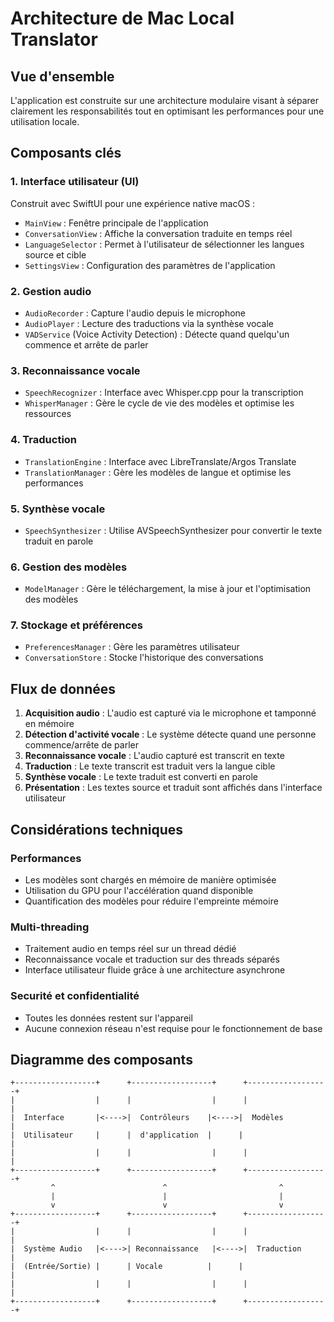 # Architecture de Mac Local Translator

## Vue d'ensemble

L'application est construite sur une architecture modulaire visant à séparer clairement les responsabilités tout en optimisant les performances pour une utilisation locale.

## Composants clés

### 1. Interface utilisateur (UI)

Construit avec SwiftUI pour une expérience native macOS :

- `MainView` : Fenêtre principale de l'application
- `ConversationView` : Affiche la conversation traduite en temps réel
- `LanguageSelector` : Permet à l'utilisateur de sélectionner les langues source et cible
- `SettingsView` : Configuration des paramètres de l'application

### 2. Gestion audio

- `AudioRecorder` : Capture l'audio depuis le microphone
- `AudioPlayer` : Lecture des traductions via la synthèse vocale
- `VADService` (Voice Activity Detection) : Détecte quand quelqu'un commence et arrête de parler

### 3. Reconnaissance vocale

- `SpeechRecognizer` : Interface avec Whisper.cpp pour la transcription
- `WhisperManager` : Gère le cycle de vie des modèles et optimise les ressources

### 4. Traduction

- `TranslationEngine` : Interface avec LibreTranslate/Argos Translate
- `TranslationManager` : Gère les modèles de langue et optimise les performances

### 5. Synthèse vocale

- `SpeechSynthesizer` : Utilise AVSpeechSynthesizer pour convertir le texte traduit en parole

### 6. Gestion des modèles

- `ModelManager` : Gère le téléchargement, la mise à jour et l'optimisation des modèles

### 7. Stockage et préférences

- `PreferencesManager` : Gère les paramètres utilisateur
- `ConversationStore` : Stocke l'historique des conversations

## Flux de données

1. **Acquisition audio** : L'audio est capturé via le microphone et tamponné en mémoire
2. **Détection d'activité vocale** : Le système détecte quand une personne commence/arrête de parler
3. **Reconnaissance vocale** : L'audio capturé est transcrit en texte
4. **Traduction** : Le texte transcrit est traduit vers la langue cible
5. **Synthèse vocale** : Le texte traduit est converti en parole
6. **Présentation** : Les textes source et traduit sont affichés dans l'interface utilisateur

## Considérations techniques

### Performances

- Les modèles sont chargés en mémoire de manière optimisée
- Utilisation du GPU pour l'accélération quand disponible
- Quantification des modèles pour réduire l'empreinte mémoire

### Multi-threading

- Traitement audio en temps réel sur un thread dédié
- Reconnaissance vocale et traduction sur des threads séparés
- Interface utilisateur fluide grâce à une architecture asynchrone

### Securité et confidentialité

- Toutes les données restent sur l'appareil
- Aucune connexion réseau n'est requise pour le fonctionnement de base

## Diagramme des composants

```
+------------------+      +------------------+      +------------------+
|                  |      |                  |      |                  |
|  Interface       |<---->|  Contrôleurs    |<---->|  Modèles         |
|  Utilisateur     |      |  d'application  |      |                  |
|                  |      |                  |      |                  |
+------------------+      +------------------+      +------------------+
         ^                        ^                         ^
         |                        |                         |
         v                        v                         v
+------------------+      +------------------+      +------------------+
|                  |      |                  |      |                  |
|  Système Audio   |<---->| Reconnaissance   |<---->|  Traduction     |
|  (Entrée/Sortie) |      | Vocale          |      |                  |
|                  |      |                  |      |                  |
+------------------+      +------------------+      +------------------+
```